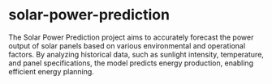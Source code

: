 # solar-power-prediction
The Solar Power Prediction project aims to accurately forecast the power output of solar panels based on various environmental and operational factors. By analyzing historical data, such as sunlight intensity, temperature, and panel specifications, the model predicts energy production, enabling efficient energy planning. 
